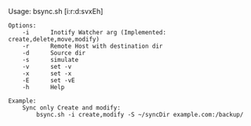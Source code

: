 
Usage: bsync.sh [i:r:d:svxEh]

    Options:
        -i      Inotify Watcher arg (Implemented: create,delete,move,modify)
        -r      Remote Host with destination dir
        -d      Source dir
        -s      simulate
        -v      set -v
        -x      set -x
        -E      set -vE
        -h      Help

    Example:
        Sync only Create and modify:
            bsync.sh -i create,modify -S ~/syncDir example.com:/backup/

